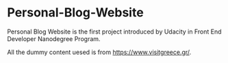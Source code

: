 # Personal-Blog-Website

Personal Blog Website is the first project introduced by Udacity in Front End Developer Nanodegree Program.

All the dummy content uesed is from https://www.visitgreece.gr/.